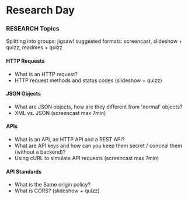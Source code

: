 # Research Day


### RESEARCH Topics

Splitting into groups: jigsaw!
suggested formats: screencast, slideshow + quizz, readmes + quizz

#### HTTP Requests
  - What is an HTTP request?
  - HTTP request methods and status codes
  (slideshow + quizz)

#### JSON Objects
  - What are JSON objects, how are they different from 'normal' objects?
  - XML vs. JSON
(screencast max 7min)

#### APIs
  - What is an API, an HTTP API and a REST API?
  - What are API keys and how can you keep them secret / conceal them (without a backend)?
  - Using cURL to simulate API requests
  (screencast max 7min)

#### API Standards
  - What is the Same origin policy?
  - What is CORS?
(slideshow +  quizz)

